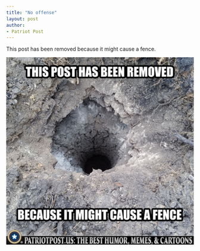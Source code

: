 ```yaml
---
title: "No offense"
layout: post
author:
- Patriot Post
---
```


This post has been removed because it might cause a fence.

![No, a fence](/assets/2023/2023-06-19-no-offense.jpg "No, a fence")
